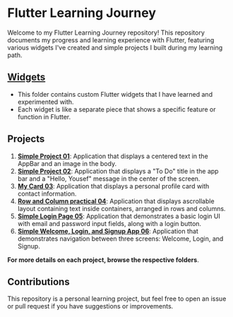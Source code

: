 # Flutter Learning Journey

Welcome to my Flutter Learning Journey repository! This repository documents my progress and learning experience with Flutter, featuring various widgets I've created and simple projects I built during my learning path.

## [Widgets](widgets/)

- This folder contains custom Flutter widgets that I have learned and experimented with. 
- Each widget is like a separate piece that shows a specific feature or function in Flutter.


## Projects
1. **[Simple Project 01](flutter_simple_project_01)**:  Application that displays a centered text in the AppBar and an image in the body.
2. **[Simple Project 02](flutter_simple_project_02)**:  Application that displays a "To Do" title in the app bar and a "Hello, Yousef" message in the center of the screen.
3. **[My Card 03](my_card_03)**: Application that displays a personal profile card with contact information.
4. **[Row and Column practical 04](flutter_row_and_column_practical_04)**: Application that displays ascrollable layout containing text inside containers, arranged in rows and columns.
5. **[Simple Login Page 05](flutter_simple_login_page_05)**: Application that demonstrates a basic login UI with email and password input fields, along with a login button.
6. **[Simple Welcome, Login, and Signup App 06](flutter_simple_welcome_login_signup_06)**: Application that demonstrates navigation between three screens: Welcome, Login, and Signup.


**For more details on each project, browse the respective folders**.


## Contributions
This repository is a personal learning project, but feel free to open an issue or pull request if you have suggestions or improvements.
